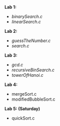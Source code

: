 <b>Lab 1:</b>
  <ul>
    <li><i>binarySearch.c</i></li>
    <li><i>linearSearch.c</i></li>
  </ul>
  
<b>Lab 2:</b>
   <ul>
    <li><i>guessTheNumber.c</i></li>
    <li><i>search.c</i></li>
  </ul>
  
<b>Lab 3:</b>
   <ul>
    <li><i>gcd.c</i></li>
    <li><i>recursiveBinSearch.c</i></li>
    <li><i>towerOfHanoi.c</i></li>
  </ul>
  
<b>Lab 4:</b>
  <ul>
    <li>mergeSort.c</li>
    <li>modifiedBubbleSort.c</li>
  </ul>
  
  <b>Lab 5: (Saturday)</b>
  <ul>
    <li>quickSort.c</li>
  </ul>
